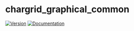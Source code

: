 # chargrid\_graphical\_common

[![Version](https://img.shields.io/crates/v/chargrid_graphical_common.svg)](https://crates.io/crates/chargrid_graphical_common)
[![Documentation](https://docs.rs/chargrid_graphical_common/badge.svg)](https://docs.rs/chargrid_graphical_common)
